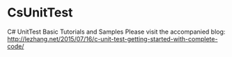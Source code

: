 # CsUnitTest
C# UnitTest Basic Tutorials and Samples
Please visit the accompanied blog: http://lezhang.net/2015/07/16/c-unit-test-getting-started-with-complete-code/
